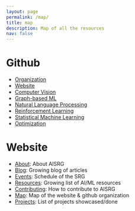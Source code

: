 ```yaml
---
layout: page
permalink: /map/
title: map
description: Map of all the resources
nav: false
---
```


# Github
- [Organization](https://www.github.com/AISRG)
- [Website](https://www.aisrg.github.com)
- [Computer Vision](https://www.github.com/AISRG/CV)
- [Graph-based ML](https://www.github.com/AISRG/GNN)
- [Natural Language Processing](https://www.github.com/AISRG/NLP)
- [Reinforcement Learning](https://www.github.com/AISRG/RL)
- [Statistical Machine Learning](https://www.github.com/AISRG/STAT)
- [Optimization](https://www.github.com/AISRG/OPT)

# Website
- [About](https://www.aisrg.github.io): About AISRG
- [Blog](https://www.aisrg.github.io/blog): Growing blog of articles
- [Events](https://www.aisrg.github.io/events): Schedule of the SRG
- [Resources](https://www.aisrg.github.io/resources): Growing list of AI/ML resources
- [Contributing](https://www.aisrg.github.io/contributing): How to contribute to AISRG
- [Map](https://www.aisrg.github.io/map): Map of the website & github organization
- [Projects](https://www.aisrg.github.io/projects): List of projects showcased/done